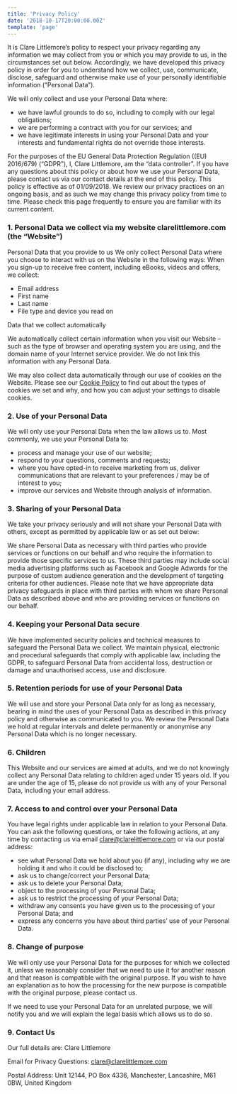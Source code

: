 ```yaml
---
title: 'Privacy Policy'
date: '2018-10-17T20:00:00.00Z'
template: 'page'
---
```


It is Clare Littlemore’s policy to respect your privacy regarding any information we may collect from you or which you may provide to us, in the circumstances set out below. Accordingly, we have developed this privacy policy in order for you to understand how we collect, use, communicate, disclose, safeguard and otherwise make use of your personally identifiable information (“Personal Data”).

We will only collect and use your Personal Data where:

- we have lawful grounds to do so, including to comply with our legal obligations;
- we are performing a contract with you for our services; and
- we have legitimate interests in using your Personal Data and your interests and fundamental rights do not override those interests.

For the purposes of the EU General Data Protection Regulation ((EU) 2016/679) (“GDPR”), I, Clare Littlemore, am the “data controller”. If you have any questions about this policy or about how we use your Personal Data, please contact us via our contact details at the end of this policy. This policy is effective as of 01/09/2018. We review our privacy practices on an ongoing basis, and as such we may change this privacy policy from time to time. Please check this page frequently to ensure you are familiar with its current content.

### 1. Personal Data we collect via my website clarelittlemore.com (the “Website”)

Personal Data that you provide to us
We only collect Personal Data where you choose to interact with us on the Website in the following ways:
When you sign-up to receive free content, including eBooks, videos and offers, we collect:

- Email address
- First name
- Last name
- File type and device you read on

Data that we collect automatically

We automatically collect certain information when you visit our Website – such as the type of browser and operating system you are using, and the domain name of your Internet service provider. We do not link this information with any Personal Data.

We may also collect data automatically through our use of cookies on the Website. Please see our [Cookie Policy](/cookie-policy) to find out about the types of cookies we set and why, and how you can adjust your settings to disable cookies.

### 2. Use of your Personal Data

We will only use your Personal Data when the law allows us to. Most commonly, we use your Personal Data to:

- process and manage your use of our website;
- respond to your questions, comments and requests;
- where you have opted-in to receive marketing from us, deliver communications that are relevant to your preferences / may be of interest to you;
- improve our services and Website through analysis of information.

### 3. Sharing of your Personal Data

We take your privacy seriously and will not share your Personal Data with others, except as permitted by applicable law or as set out below:

We share Personal Data as necessary with third parties who provide services or functions on our behalf and who require the information to provide those specific services to us. These third parties may include social media advertising platforms such as Facebook and Google Adwords for the purpose of custom audience generation and the development of targeting criteria for other audiences. Please note that we have appropriate data privacy safeguards in place with third parties with whom we share Personal Data as described above and who are providing services or functions on our behalf.

### 4. Keeping your Personal Data secure

We have implemented security policies and technical measures to safeguard the Personal Data we collect. We maintain physical, electronic and procedural safeguards that comply with applicable law, including the GDPR, to safeguard Personal Data from accidental loss, destruction or damage and unauthorised access, use and disclosure.

### 5. Retention periods for use of your Personal Data

We will use and store your Personal Data only for as long as necessary, bearing in mind the uses of your Personal Data as described in this privacy policy and otherwise as communicated to you. We review the Personal Data we hold at regular intervals and delete permanently or anonymise any Personal Data which is no longer necessary.

### 6. Children

This Website and our services are aimed at adults, and we do not knowingly collect any Personal Data relating to children aged under 15 years old. If you are under the age of 15, please do not provide us with any of your Personal Data, including your email address.

### 7. Access to and control over your Personal Data

You have legal rights under applicable law in relation to your Personal Data. You can ask the following questions, or take the following actions, at any time by contacting us via email clare@clarelittlemore.com or via our postal address:

- see what Personal Data we hold about you (if any), including why we are holding it and who it could be disclosed to;
- ask us to change/correct your Personal Data;
- ask us to delete your Personal Data;
- object to the processing of your Personal Data;
- ask us to restrict the processing of your Personal Data;
- withdraw any consents you have given us to the processing of your Personal Data; and
- express any concerns you have about third parties’ use of your Personal Data.

### 8. Change of purpose

We will only use your Personal Data for the purposes for which we collected it, unless we reasonably consider that we need to use it for another reason and that reason is compatible with the original purpose. If you wish to have an explanation as to how the processing for the new purpose is compatible with the original purpose, please contact us.

If we need to use your Personal Data for an unrelated purpose, we will notify you and we will explain the legal basis which allows us to do so.

### 9. Contact Us

Our full details are: Clare Littlemore

Email for Privacy Questions: clare@clarelittlemore.com

Postal Address: Unit 12144, PO Box 4336, Manchester, Lancashire, M61 0BW, United Kingdom
